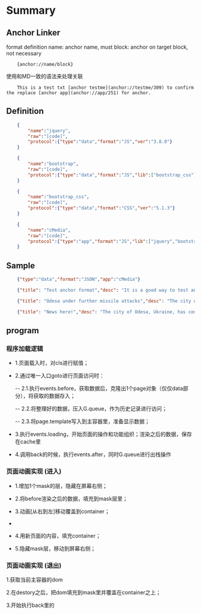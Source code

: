 # Summary

## Anchor Linker

format definition
name:   anchor name, must
block:  anchor on target block, not necessary

```TEXT
    {anchor://name/block}
```

使用和MD一致的语法来处理关联

```TEXT
    This is a test txt [anchor testme](anchor://testme/309) to confirm the replace [anchor app](anchor://app/251) for anchor.
```


## Definition

```JSON
    {
        "name":"jquery",
        "raw":"[code]",
        "protocol":{"type":"data","format":"JS","ver":"3.8.0"}
    }
```

```JSON
    {
        "name":"bootstrap",
        "raw":"[code]",
        "protocol":{"type":"data","format":"JS","lib":["bootstrap_css"],"ver":"5.1.3"}
    }
```

```JSON
    {
        "name":"bootstrap_css",
        "raw":"[code]",
        "protocol":{"type":"data","format":"CSS","ver":"5.1.3"}
    }
```

```JSON
    {
        "name":"cMedia",
        "raw":"[code]",
        "protocol":{"type":"app","format":"JS","lib":["jquery","bootstrap"],"ver":"0.1.0"}
    }
```

## Sample

```JSON
    {"type":"data","format":"JSON","app":"cMedia"}
```

```JSON
    {"title": "Test anchor format","desc": "It is a good way to test anchor format","content":"This is a test txt [anchor testme](anchor://testme/244) to confirm the replace [anchor app](anchor://fnews/250) for anchor."}
```

```JSON
    {"title": "Odesa under further missile attacks","desc": "The city of Odesa, Ukraine, has come under further missile attacks Monday evening local time.   Around 10 p.m. local time (3 p.m. ET), witnesses in the center of the city said they heard several large explosions which shook buildings.","content":"The city of Odesa, Ukraine, has come under further missile attacks Monday evening local time.   Around 10 p.m. local time (3 p.m. ET), witnesses in the center of the city said they heard several large explosions which shook buildings.  Social media showed at least one large fire burning. and a witness said a large shopping center was on fire. The resident of a city more than 40 kilometers (25 miles) from Odesa reported hearing the blasts.   A few hours earlier, Odesa city council reported three cruise missiles were fired from a Tu-22 bomber. Five buildings were destroyed and two people injured.  The targets were unknown but some images from Odesa suggested a mixed residential-industrial area had been hit.  Video released by the city council showed widespread devastation across a wide area.   On Monday morning authorities four sea-launched Onyx cruise missiles were fired towards Odesa.   The earlier attacks came as European Council President Charles Michel visited Odesa.  On Sunday, ten cruise missiles were fired at the Odesa area. Russia has used submarines, surface ships and aircraft to launch missiles at Odesa in recent days.","images":["base64 image","base64 image"]}
```

```JSON
    {"title": "News here!","desc": "The city of Odesa, Ukraine, has come under further missile attacks Monday evening local time.   Around 10 p.m. local time (3 p.m. ET), witnesses in the center of the city said they heard several large explosions which shook buildings.","content":"The city of Odesa, Ukraine, has come under further missile attacks Monday evening local time.   Around 10 p.m. local time (3 p.m. ET), witnesses in the center of the city said they heard several large explosions which shook buildings.  Social media showed at least one large fire burning. and a witness said a large shopping center was on fire. The resident of a city more than 40 kilometers (25 miles) from Odesa reported hearing the blasts.   A few hours earlier, Odesa city council reported three cruise missiles were fired from a Tu-22 bomber. Five buildings were destroyed and two people injured.  The targets were unknown but some images from Odesa suggested a mixed residential-industrial area had been hit.  Video released by the city council showed widespread devastation across a wide area.   On Monday morning authorities four sea-launched Onyx cruise missiles were fired towards Odesa.   The earlier attacks came as European Council President Charles Michel visited Odesa.  On Sunday, ten cruise missiles were fired at the Odesa area. Russia has used submarines, surface ships and aircraft to launch missiles at Odesa in recent days.","images":["base64 image","base64 image"]}
```


## program

### 程序加载逻辑

- 1.页面载入时，对cls进行赋值；

- 2.通过唯一入口goto进行页面访问时：
  
    -- 2.1.执行events.before，获取数据后，克隆出1个page对象（仅仅data部分），将获取的数据存入；

    -- 2.2.将整理好的数据，压入G.queue，作为历史记录进行访问；

    -- 2.3.将page.template写入到主容器里，准备显示数据；

- 3.执行events.loading，开始页面的操作和功能组织；渲染之后的数据，保存在cache里

- 4.调用back的时候，执行events.after，同时G.queue进行出栈操作

### 页面动画实现 (进入)

- 1.增加1个mask的层，隐藏在屏幕右侧；

- 2.将before渲染之后的数据，填充到mask层里；

- 3.动画[从右到左]移动覆盖到container；
- 
- 4.用新页面的内容，填充container；

- 5.隐藏mask层，移动到屏幕右侧；

### 页面动画实现 (退出)

1.获取当前主容器的dom

2.在destory之后，把dom填充到mask里并覆盖在container之上；

3.开始执行back里的
